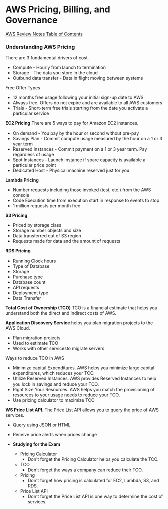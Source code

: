 # AWS Pricing, Billing, and Governance

[AWS Review Notes Table of Contents](https://github.com/pslucas0212/AWS-Review-Notes)

### Understanding AWS Pricing
There are 3 fundamental drivers of cost.
- Compute - Hourly from launch to termination
- Storage - The data you store in the cloud
- Outbund data transfer - Data in flight moving between systems

Free Offer Types
- 12 months free usage following your initial sign-up date to AWS
- Always free. Offers do not expire and are available to all AWS customers
- Trials - Short-term free trials starting from the date you activate a particular service

**EC2 Pricing** There are 5 ways to pay for Amazon EC2 instances.
- On demand - You pay by the hour or second without pre-pay
- Savings Plan - Commit compute usage measured by the hour on a 1 or 3 year term
- Reserved Instances - Commit payment on a 1 or 3 year term. Pay regardless of usage
- Spot Instances - Launch instance if spare capacity is available a particular price point
- Dedicated Host - Physical machine reserved just for you

**Lambda Pricing**
- Number requests including those invoked (test, etc.) from the AWS console
- Code Execution time from execution start in response to events to stop
- 1 million requests per month free

**S3 Pricing**
- Priced by storage class
- Storage number objects and size
- Data transferred out of S3 region
- Requests made for data and the amount of requests

**RDS Pricing**
- Running Clock hours
- Type of Database
- Storage
- Purchase type
- Database count
- API requests
- Deployment type
- Data Transfer

**Total Cost of Ownership (TCO)**
TCO is a financial estimate that helps you understand both the direct and indirect costs of AWS.

**Application Discovery Service** helps you plan migration projects to the AWS Cloud.
- Plan migration projects
- Used to estimate TCO
- Works with other servicesto migrate servers

Ways to reduce TCO in AWS
- Minimize capital Expenditures. AWS helps you minimize large capital expenditures, which reduces your TCO.
- Utilize Reserved Instances. AWS provides Reserved Instances to help you lock in savings and reduce your TCO.
- Right Size Your Resources. AWS helps you match the provisioning of resources to your usage needs to reduce your TCO.
- Use pricing calculator to maximize TCO


**WS Price List API**. The Price List API allows you to query the price of AWS services.
- Query using JSON or HTML
- Receive price alerts when prices change 

- **Studying for the Exam**
  - Pricing Calculator
    - Don't forget the Pricing Calculator helps you calculate the TCO.
  - TCO
    - Don't forget the ways a company can reduce their TCO.
  - Pricing
    - Don't forget how pricing is calculated for EC2, Lambda, S3, and RDS.
  - Price List API
    - Don't forget the Price List API is one way to determine the cost of services.
	
